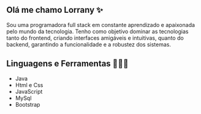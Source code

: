 ## Olá me chamo Lorrany ✨

Sou uma programadora full stack em constante aprendizado e apaixonada pelo mundo da tecnologia. Tenho como objetivo dominar as tecnologias tanto do frontend, criando interfaces amigáveis e intuitivas, quanto do backend, garantindo a funcionalidade e a robustez dos sistemas.

## Linguagens e Ferramentas 👩🏻‍💻
- Java
- Html e Css
- JavaScript
- MySql
- Bootstrap
